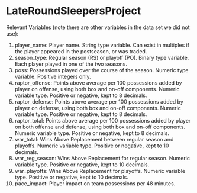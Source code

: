 # LateRoundSleepersProject

Relevant Variables (note there are other variables in the data set we did not use):
1. player_name:	Player name. String type variable. Can exist in multiples if the player appeared in the postseason, or was traded.
2. season_type:	Regular season (RS) or playoff (PO). Binary type variable. Each player played in one of the two seasons.
3. poss: Possessions played over the course of the season. Numeric type variable. Positive integers only.
4. raptor_offense: Points above average per 100 possessions added by player on offense, using both box and on-off components. Numeric variable type. Positive or negative, kept to 8 decimals.
5. raptor_defense: Points above average per 100 possessions added by player on defense, using both box and on-off components. Numeric variable type. Positive or negative, kept to 8 decimals.
6. raptor_total: Points above average per 100 possessions added by player on both offense and defense, using both box and on-off components. Numeric variable type. Positive or negative, kept to 8 decimals.
7. war_total:	Wins Above Replacement between regular season and playoffs. Numeric variable type. Positive or negative, kept to 10 decimals.
8. war_reg_season:	Wins Above Replacement for regular season. Numeric variable type. Positive or negative, kept to 10 decimals.
9. war_playoffs: Wins Above Replacement for playoffs. Numeric variable type. Positive or negative, kept to 10 decimals.
10. pace_impact: Player impact on team possessions per 48 minutes. 
